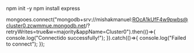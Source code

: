 npm init -y
npm install express

mongooes.connect("mongodb+srv://mishakmanuel:ROcA1kUfF4w9pwbs@cluster0.zcwmmue.mongodb.net/?retryWrites=true&w=majority&appName=Cluster0").then(()=>{
    console.log("Connectido successfully!");
}).catch(()=>{
    console.log("Failed to connect");
});